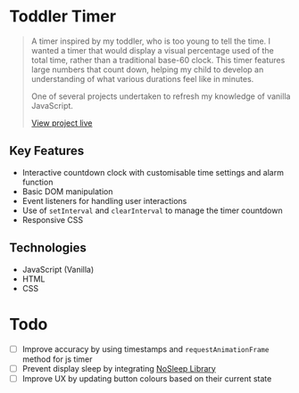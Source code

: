 # Toddler Timer

> A timer inspired by my toddler, who is too young to tell the time. I wanted a timer that would display a visual percentage used of the total time, rather than a traditional base-60 clock. This timer features large numbers that count down, helping my child to develop an understanding of what various durations feel like in minutes.
>
> One of several projects undertaken to refresh my knowledge of vanilla JavaScript.
>
> [View project live](https://jsv-fetch-array.netlify.app/)

## Key Features
- Interactive countdown clock with customisable time settings and alarm function
- Basic DOM manipulation
- Event listeners for handling user interactions
- Use of `setInterval` and `clearInterval` to manage the timer countdown
- Responsive CSS

## Technologies
-  JavaScript (Vanilla)
-  HTML
-  CSS

# Todo
- [ ] Improve accuracy by using timestamps and `requestAnimationFrame` method for js timer
- [ ] Prevent display sleep by integrating [NoSleep Library](https://github.com/richtr/NoSleep.js/)
- [ ] Improve UX by updating button colours based on their current state